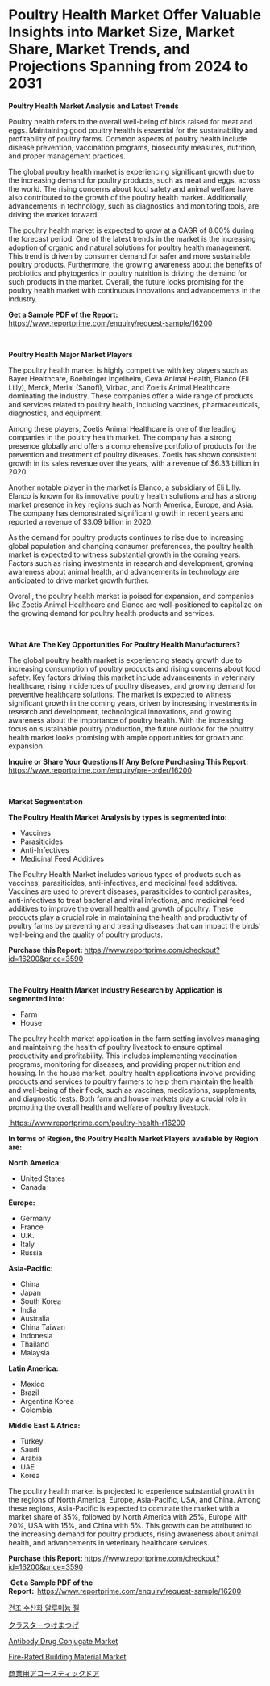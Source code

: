 <p><h1>Poultry Health Market Offer Valuable Insights into Market Size, Market Share, Market Trends, and Projections Spanning from 2024 to 2031</h1></p><p><strong>Poultry Health Market Analysis and Latest Trends</strong></p>
<p><p>Poultry health refers to the overall well-being of birds raised for meat and eggs. Maintaining good poultry health is essential for the sustainability and profitability of poultry farms. Common aspects of poultry health include disease prevention, vaccination programs, biosecurity measures, nutrition, and proper management practices.</p><p>The global poultry health market is experiencing significant growth due to the increasing demand for poultry products, such as meat and eggs, across the world. The rising concerns about food safety and animal welfare have also contributed to the growth of the poultry health market. Additionally, advancements in technology, such as diagnostics and monitoring tools, are driving the market forward.</p><p>The poultry health market is expected to grow at a CAGR of 8.00% during the forecast period. One of the latest trends in the market is the increasing adoption of organic and natural solutions for poultry health management. This trend is driven by consumer demand for safer and more sustainable poultry products. Furthermore, the growing awareness about the benefits of probiotics and phytogenics in poultry nutrition is driving the demand for such products in the market. Overall, the future looks promising for the poultry health market with continuous innovations and advancements in the industry.</p></p>
<p><strong>Get a Sample PDF of the Report:&nbsp;</strong> <a href="https://www.reportprime.com/enquiry/request-sample/16200">https://www.reportprime.com/enquiry/request-sample/16200</a></p>
<p>&nbsp;</p>
<p><strong>Poultry Health Major Market Players</strong></p>
<p><p>The poultry health market is highly competitive with key players such as Bayer Healthcare, Boehringer Ingelheim, Ceva Animal Health, Elanco (Eli Lilly), Merck, Merial (Sanofi), Virbac, and Zoetis Animal Healthcare dominating the industry. These companies offer a wide range of products and services related to poultry health, including vaccines, pharmaceuticals, diagnostics, and equipment.</p><p>Among these players, Zoetis Animal Healthcare is one of the leading companies in the poultry health market. The company has a strong presence globally and offers a comprehensive portfolio of products for the prevention and treatment of poultry diseases. Zoetis has shown consistent growth in its sales revenue over the years, with a revenue of $6.33 billion in 2020.</p><p>Another notable player in the market is Elanco, a subsidiary of Eli Lilly. Elanco is known for its innovative poultry health solutions and has a strong market presence in key regions such as North America, Europe, and Asia. The company has demonstrated significant growth in recent years and reported a revenue of $3.09 billion in 2020.</p><p>As the demand for poultry products continues to rise due to increasing global population and changing consumer preferences, the poultry health market is expected to witness substantial growth in the coming years. Factors such as rising investments in research and development, growing awareness about animal health, and advancements in technology are anticipated to drive market growth further.</p><p>Overall, the poultry health market is poised for expansion, and companies like Zoetis Animal Healthcare and Elanco are well-positioned to capitalize on the growing demand for poultry health products and services.</p></p>
<p>&nbsp;</p>
<p><strong>What Are The Key Opportunities For Poultry Health Manufacturers?</strong></p>
<p><p>The global poultry health market is experiencing steady growth due to increasing consumption of poultry products and rising concerns about food safety. Key factors driving this market include advancements in veterinary healthcare, rising incidences of poultry diseases, and growing demand for preventive healthcare solutions. The market is expected to witness significant growth in the coming years, driven by increasing investments in research and development, technological innovations, and growing awareness about the importance of poultry health. With the increasing focus on sustainable poultry production, the future outlook for the poultry health market looks promising with ample opportunities for growth and expansion.</p></p>
<p><strong>Inquire or Share Your Questions If Any Before Purchasing This Report:</strong> <a href="https://www.reportprime.com/enquiry/pre-order/16200">https://www.reportprime.com/enquiry/pre-order/16200</a></p>
<p>&nbsp;</p>
<p><strong>Market Segmentation</strong></p>
<p><strong>The Poultry Health Market Analysis by types is segmented into:</strong></p>
<p><ul><li>Vaccines</li><li>Parasiticides</li><li>Anti-Infectives</li><li>Medicinal Feed Additives</li></ul></p>
<p><p>The Poultry Health Market includes various types of products such as vaccines, parasiticides, anti-infectives, and medicinal feed additives. Vaccines are used to prevent diseases, parasiticides to control parasites, anti-infectives to treat bacterial and viral infections, and medicinal feed additives to improve the overall health and growth of poultry. These products play a crucial role in maintaining the health and productivity of poultry farms by preventing and treating diseases that can impact the birds' well-being and the quality of poultry products.</p></p>
<p><strong>Purchase this Report:&nbsp;</strong><a href="https://www.reportprime.com/checkout?id=16200&price=3590">https://www.reportprime.com/checkout?id=16200&price=3590</a></p>
<p>&nbsp;</p>
<p><strong>The Poultry Health Market Industry Research by Application is segmented into:</strong></p>
<p><ul><li>Farm</li><li>House</li></ul></p>
<p><p>The poultry health market application in the farm setting involves managing and maintaining the health of poultry livestock to ensure optimal productivity and profitability. This includes implementing vaccination programs, monitoring for diseases, and providing proper nutrition and housing. In the house market, poultry health applications involve providing products and services to poultry farmers to help them maintain the health and well-being of their flock, such as vaccines, medications, supplements, and diagnostic tests. Both farm and house markets play a crucial role in promoting the overall health and welfare of poultry livestock.</p></p>
<p><a href="https://www.reportprime.com/poultry-health-r16200">&nbsp;https://www.reportprime.com/poultry-health-r16200</a></p>
<p><strong>In terms of Region, the Poultry Health Market Players available by Region are:</strong></p>
<p>
    <p> <strong> North America: </strong>
        <ul>
            <li>United States</li>
            <li>Canada</li>
        </ul>
        </p> 
    <p> <strong> Europe: </strong>
        <ul>
            <li>Germany</li>
            <li>France</li>
            <li>U.K.</li>
            <li>Italy</li>
            <li>Russia</li>
        </ul>
        </p> 
    <p> <strong> Asia-Pacific: </strong>
        <ul>
            <li>China</li>
            <li>Japan</li>
            <li>South Korea</li>
            <li>India</li>
            <li>Australia</li>
            <li>China Taiwan</li>
            <li>Indonesia</li>
            <li>Thailand</li>
            <li>Malaysia</li>
        </ul>
        </p> 
    <p> <strong> Latin America: </strong>
        <ul>
            <li>Mexico</li>
            <li>Brazil</li>
            <li>Argentina Korea</li>
            <li>Colombia</li>
        </ul>
        </p> 
    <p> <strong> Middle East & Africa: </strong>
        <ul>
            <li>Turkey</li>
            <li>Saudi</li>
            <li>Arabia</li>
            <li>UAE</li>
            <li>Korea</li>
        </ul>
    </p>
    </p>
<p><p>The poultry health market is projected to experience substantial growth in the regions of North America, Europe, Asia-Pacific, USA, and China. Among these regions, Asia-Pacific is expected to dominate the market with a market share of 35%, followed by North America with 25%, Europe with 20%, USA with 15%, and China with 5%. This growth can be attributed to the increasing demand for poultry products, rising awareness about animal health, and advancements in veterinary healthcare services.</p></p>
<p><strong>Purchase this Report: </strong><a href="https://www.reportprime.com/checkout?id=16200&price=3590">https://www.reportprime.com/checkout?id=16200&price=3590</a></p>
<p>&nbsp;<strong>Get a Sample PDF of the Report:&nbsp;&nbsp;</strong><a href="https://www.reportprime.com/enquiry/request-sample/16200">https://www.reportprime.com/enquiry/request-sample/16200</a></p>
<p><strong></strong></p>
<p><p><a href="https://github.com/darrellockm3ytan895656/Market-Research-Report-List-1/blob/main/789327824177.md">건조 수산화 알루미늄 젤</a></p><p><a href="https://github.com/zjkmgcs938405/Market-Research-Report-List-1/blob/main/642655625931.md">クラスターつけまつげ</a></p><p><a href="https://github.com/Sinjinluong3e0awx2m195k76/Market-Research-Report-List-2/blob/main/antibody-drug-conjugate-market.md">Antibody Drug Conjugate Market</a></p><p><a href="https://www.linkedin.com/pulse/fire-rated-building-material-market-offers-provide-insightful-0z5ic?trackingId=LL67FVmsdjlAIeNsv%2BdbXA%3D%3D">Fire-Rated Building Material Market</a></p><p><a href="https://github.com/schmahlson/Market-Research-Report-List-1/blob/main/179466225934.md">商業用アコースティックドア</a></p></p>